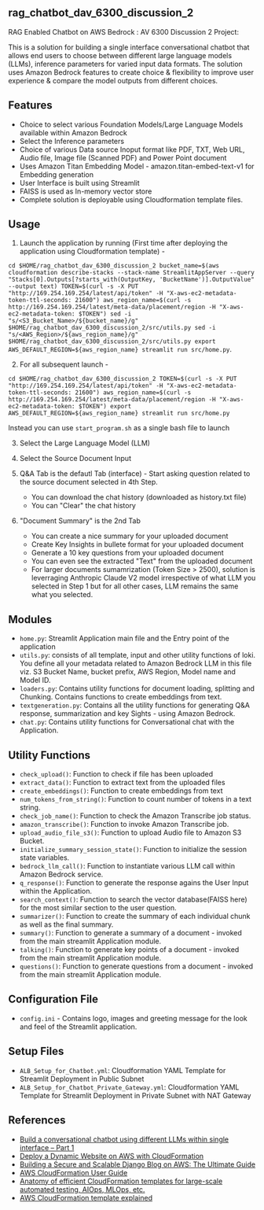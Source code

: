## rag_chatbot_dav_6300_discussion_2
RAG Enabled Chatbot on AWS Bedrock : AV 6300 Discussion 2 Project: 

This is a solution for building a single interface conversational chatbot that allows end users to choose between different large language models (LLMs), inference parameters for varied input data formats. The solution uses Amazon Bedrock features to create choice & flexibility to improve user experience & compare the model outputs from different choices.

## Features

* Choice to select various Foundation Models/Large Language Models available within Amazon Bedrock
* Select the Inference parameters
* Choice of various Data source Inoput format like PDF, TXT, Web URL, Audio file, Image file (Scanned PDF) and Power Point document
* Uses Amazon Titan Embedding Model - amazon.titan-embed-text-v1 for Embedding generation
* User Interface is built using Streamlit
* FAISS is used as In-memory vector store
* Complete solution is deployable using Cloudformation template files.

## Usage

 1. Launch the application by running (First time after deploying the application using Cloudformation template) -

`cd $HOME/rag_chatbot_dav_6300_discussion_2
bucket_name=$(aws cloudformation describe-stacks --stack-name StreamlitAppServer --query "Stacks[0].Outputs[?starts_with(OutputKey, 'BucketName')].OutputValue" --output text)
TOKEN=$(curl -s -X PUT "http://169.254.169.254/latest/api/token" -H "X-aws-ec2-metadata-token-ttl-seconds: 21600")
aws_region_name=$(curl -s http://169.254.169.254/latest/meta-data/placement/region -H "X-aws-ec2-metadata-token: $TOKEN")
sed -i "s/<S3_Bucket_Name>/${bucket_name}/g" $HOME/rag_chatbot_dav_6300_discussion_2/src/utils.py
sed -i "s/<AWS_Region>/${aws_region_name}/g" $HOME/rag_chatbot_dav_6300_discussion_2/src/utils.py
export AWS_DEFAULT_REGION=${aws_region_name}
streamlit run src/home.py`.

 2. For all subsequent launch - 

`cd $HOME/rag_chatbot_dav_6300_discussion_2
TOKEN=$(curl -s -X PUT "http://169.254.169.254/latest/api/token" -H "X-aws-ec2-metadata-token-ttl-seconds: 21600")
aws_region_name=$(curl -s http://169.254.169.254/latest/meta-data/placement/region -H "X-aws-ec2-metadata-token: $TOKEN")
export AWS_DEFAULT_REGION=${aws_region_name}
streamlit run src/home.py`

Instead you can use `start_program.sh` as a single bash file to launch 

3. Select the Large Language Model (LLM)
4. Select the Source Document Input
5. Q&A Tab is the defautl Tab (interface) - Start asking question related to the source document selected in 4th Step. 

    * You can download the chat history (downloaded as history.txt file)
    * You can "Clear" the chat history

6.  "Document Summary" is the 2nd Tab

    * You can create a nice summary for your uploaded document
    * Create Key Insights in bullete format for your uploaded document
    * Generate a 10 key questions from your uploaded document
    * You can even see the extracted "Text" from the uploaded document
    * For larger documents sumamrization (Token Size > 2500), solution is leverraging Anthropic Claude V2 model irrespective of what LLM you selected in Step 1 but for all other cases, LLM remains the same what you selected.

## Modules

* `home.py`:  Streamlit Application main file and the Entry point of the application
* `utils.py`: consists of all template, input and other utility functions of loki. You define all your metadata related to Amazon Bedrock LLM in this file viz. S3 Bucket Name, bucket prefix, AWS Region, Model name and Model ID.
* `loaders.py`: Contains utility functions for document loading, splitting and Chunking. Contains functions to create embeddings from text.
* `textgeneration.py`: Contains all the utility functions for generating Q&A response, summarization and key Sights - using Amazon Bedrock.
* `chat.py`: Contains utility functions for Conversational chat with the Application.

## Utility Functions

* `check_upload()`: Function to check if file has been uploaded
* `extract_data()`: Function to extract text from the uploaded files
* `create_embeddings()`: Function to create embeddings from text
* `num_tokens_from_string()`: Function to count number of tokens in a text string.
* `check_job_name()`: Function to check the Amazon Transcribe job status.
* `amazon_transcribe()`: Function to invoke Amazon Transcribe job.
* `upload_audio_file_s3()`: Function to upload Audio file to Amazon S3 Bucket.
* `initialize_summary_session_state()`: Function to initialize the session state variables.
* `bedrock_llm_call()`: Function to instantiate various LLM call within Amazon Bedrock service.
* `q_response()`: Function to generate the response agains the User Input within the Application.
* `search_context()`: Function to search the vector database(FAISS here) for the most similar section to the user question.
* `summarizer()`: Function to create the summary of each individual chunk as well as the final summary.
* `summary()`: Function to generate a summary of a document - invoked from the main streamlit Application module.
* `talking()`: Function to generate key points of a document - invoked from the main streamlit Application module.
* `questions()`: Function to generate questions from a document - invoked from the main streamlit Application module.

## Configuration File

* `config.ini` - Contains logo, images and greeting message for the look and feel of the Streamlit application. 

## Setup Files

* `ALB_Setup_for_Chatbot.yml`: Cloudformation YAML Template for Streamlit Deployment in Public Subnet
* `ALB_Setup_for_Chatbot_Private_Gateway.yml`: Cloudformation YAML Template for Streamlit Deployment in Private Subnet with NAT Gateway

## References

* [Build a conversational chatbot using different LLMs within single interface – Part 1](https://aws.amazon.com/blogs/machine-learning/build-a-conversational-chatbot-using-different-llms-within-single-interface-part-1/)
* [Deploy a Dynamic Website on AWS with CloudFormation](https://medium.com/@e-miguel/deploy-a-dynamic-website-on-aws-with-cloudformation-235e1e6a84a7)
* [Building a Secure and Scalable Django Blog on AWS: The Ultimate Guide](https://alledevops.com/building-a-secure-and-scalable-django-blog-on-aws-the-ultimate-guide)
* [AWS CloudFormation User Guide](https://docs.aws.amazon.com/AWSCloudFormation/latest/UserGuide/Welcome.html)
* [Anatomy of efficient CloudFormation templates for large-scale automated testing, AIOps, MLOps, etc.](https://repost.aws/articles/ARG3rzAmDCQzmxkMKLOGiUnA/anatomy-of-efficient-cloudformation-templates-for-large-scale-automated-testing-aiops-mlops-etc)
* [AWS CloudFormation template explained](https://www.techielass.com/aws-cloudformation-template-explained/)

